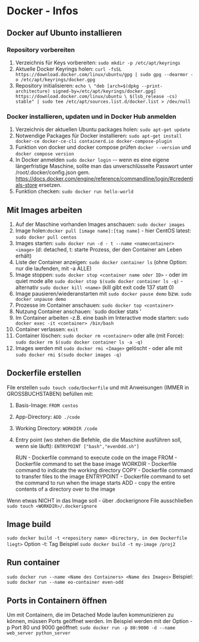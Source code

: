 # Docker - Infos
## Docker auf Ubunto installieren
### Repository vorbereiten
1. Verzeichnis für Keys vorbereiten: `sudo mkdir -p /etc/apt/keyrings`
2. Aktuelle Docker Keyrings holen: `curl -fsSL https://download.docker.com/linux/ubuntu/gpg | sudo gpg --dearmor -o /etc/apt/keyrings/docker.gpg`
3. Repository initialisieren: `echo \
"deb [arch=$(dpkg --print-architecture) signed-by=/etc/apt/keyrings/docker.gpg] https://download.docker.com/linux/ubuntu \
$(lsb_release -cs) stable" | sudo tee /etc/apt/sources.list.d/docker.list > /dev/null`
### Docker installieren, updaten und in Docker Hub anmelden
1. Verzeichnis der aktuellen Ubuntu packages holen: `sudo apt-get update`
2. Notwendige Packages für Docker installieren: `sudo apt-get install docker-ce docker-ce-cli containerd.io docker-compose-plugin`
3. Funktion von docker und docker compose prüfen `docker --version` und `docker compose version`
4. In Docker anmelden `sudo docker login` -- wenn es eine eigene längerfristige Maschine, sollte man das unverschlüsselte Passwort unter /root/.docker/config.json gem. https://docs.docker.com/engine/reference/commandline/login/#credentials-store ersetzen.
5. Funktion checken: `sudo docker run hello-world`

## Mit Images arbeiten
1. Auf der Maschine vorhanden Images anschauen: `sudo docker images`
2. Image holen:`docker pull [image name]:[tag name]` - hier CentOS latest: `sudo docker pull centos`
3. Images starten: `sudo docker run -d - t --name <namecontainer> <image>` (d: detached, t: starte Prozess, der den Container am Leben erhält)
4. Liste der Container anzeigen: `sudo docker container ls` (ohne Option: nur die laufenden, mit -a ALLE)
5. Image stoppen: `sudo docker stop <container name oder ID>` - oder im quiet mode alle `sudo docker stop $(sudo docker container ls -q)` - alternativ `sudo docker kill <name>` (kill gibt exit code 137 statt 0)
6. Image pausieren/wiederanstarten mit `sudo docker pause demo` bzw. `sudo docker unpause demo` 
7. Prozesse im Container anschauen: `sudo docker top <container>`
8. Nutzung Container anschauen: `sudo docker stats <container>'
9. Im Container arbeiten -z.B. eine bash im Interactive mode starten: `sudo docker exec -it <container> /bin/bash`
10. Container verlassen: `exit`
11. Container löschen: `sudo docker rm <container>` oder alle (mit Force): `sudo docker rm $(sudo docker container ls -a -q)` 
12. Images werden mit `sudo docker rmi <Image>` gelöscht - oder alle mit `sudo docker rmi $(sudo docker images -q)`
## Dockerfile erstellen
File erstellen `sudo touch code/Dockerfile` und mit Anweisungen (IMMER in GROSSBUCHSTABEN) befüllen mit:
1. Basis-Image: `FROM centos`
2. App-Directory: `ADD ./code`
3. Working Directory: `WORKDIR /code`
4. Entry point (wo stehen die Befehle, die die Maschine ausführen soll, wenn sie läuft): `ENTRYPOINT ["bash","evenOdd.sh"]`

    RUN - Dockerfile command to execute code on the image
    FROM - Dockerfile command to set the base image
    WORKDIR - Dockerfile command to indicate the working directory
    COPY - Dockerfile command to transfer files to the image
    ENTRYPOINT - Dockerfile command to set the command to run when the image starts
    ADD - copy the entire contents of a directory over to the image

Wenn etwas NICHT in das Image soll - über .dockerignore File ausschließen 
`sudo touch <WORKDIR>/.dockerignore`

## Image build
`sudo docker build -t <repository name> <Directory, in dem Dockerfile liegt>`
Option -t: Tag
Beispiel `sudo docker build -t my-image /proj2`
## Run container
`sudo docker run --name <Name des Containers> <Name des Images>`
Beispiel:
`sudo docker run --name eo-container even-odd`
## Ports in Containern öffnen
Um mit Containern, die im Detached Mode laufen kommunizieren zu können, müssen Ports geöffnet werden.
Im Beispiel werden mit der Option -p Port 80 und 9000 geöffnet:
`sudo docker run -p 80:9000 -d --name web_server python_server`
